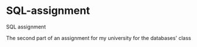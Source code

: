 # SQL-assignment
SQL assignment

The second part of an assignment for my university for the databases' class
